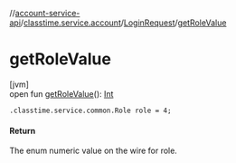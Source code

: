//[account-service-api](../../../index.md)/[classtime.service.account](../index.md)/[LoginRequest](index.md)/[getRoleValue](get-role-value.md)

# getRoleValue

[jvm]\
open fun [getRoleValue](get-role-value.md)(): [Int](https://kotlinlang.org/api/latest/jvm/stdlib/kotlin/-int/index.html)

`.classtime.service.common.Role role = 4;`

#### Return

The enum numeric value on the wire for role.
